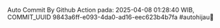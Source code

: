 Auto Commit By Github Action pada: 2025-04-08 01:28:40 WIB, COMMIT_UUID 9843a6ff-e093-4da0-ad16-eec623b4b7fa #autohijau🗿
